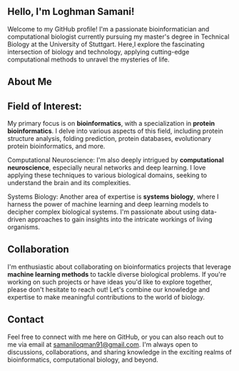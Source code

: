 Hello, I'm Loghman Samani! 
----------------------------------------------------------------------------------------------

Welcome to my GitHub profile! I'm a passionate bioinformatician  and computational biologist
currently   pursuing my master's degree in Technical Biology at the University of Stuttgart. 
Here,I explore the fascinating intersection of biology and technology, applying cutting-edge
computational methods to unravel the mysteries of life.


About Me
----------------------------------------------------------------------------------------------


Field of Interest:
------------------

My primary focus is   on **bioinformatics**, with a specialization in 
**protein bioinformatics**. I delve into various aspects of this field, including protein
structure analysis, folding prediction, protein databases, evolutionary protein bioinformatics,
and more.


Computational Neuroscience: I'm also deeply intrigued by **computational neuroscience**,
especially neural networks and deep learning. I love applying these techniques to various
biological domains, seeking to understand the brain and its complexities.

Systems Biology: Another area of expertise is **systems biology**, where I harness the power 
of machine learning and deep learning models to decipher complex biological systems. I'm 
passionate about using data-driven approaches to gain insights into the intricate workings of
living organisms.



Collaboration
-----------------------------------------------------------------------------------------------

I'm enthusiastic about collaborating on bioinformatics projects that leverage 
**machine learning methods** to tackle diverse biological problems. If you're 
working on such projects or have ideas you'd like to explore together, please 
don't hesitate to reach out! Let's combine our knowledge and expertise to make 
meaningful contributions to the world of biology.



Contact
-----------------------------------------------------------------------------------------------

Feel free to connect with me here on GitHub, or you can also reach out to me via email at
samaniloqman91@gmail.com. I'm always open to discussions, collaborations, and sharing knowledge
in the exciting realms of bioinformatics, computational biology, and beyond.

